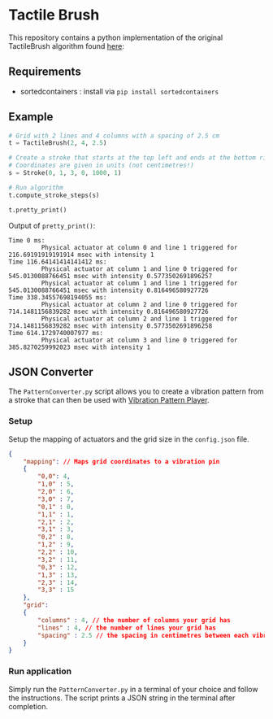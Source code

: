 # Tactile Brush 
This repository contains a python implementation of the original TactileBrush algorithm found [here](https://github.com/Chostakovitch/TactileBrush):

## Requirements
- sortedcontainers : install via `pip install sortedcontainers`

## Example
```python
# Grid with 2 lines and 4 columns with a spacing of 2.5 cm
t = TactileBrush(2, 4, 2.5) 

# Create a stroke that starts at the top left and ends at the bottom right
# Coordinates are given in units (not centimetres!)
s = Stroke(0, 1, 3, 0, 1000, 1) 

# Run algorithm
t.compute_stroke_steps(s)

t.pretty_print()
```

Output of `pretty_print()`:
```
Time 0 ms:
         Physical actuator at column 0 and line 1 triggered for 216.69191919191914 msec with intensity 1
Time 116.64141414141412 ms:
         Physical actuator at column 1 and line 0 triggered for 545.0130088766451 msec with intensity 0.5773502691896257
         Physical actuator at column 1 and line 1 triggered for 545.0130088766451 msec with intensity 0.816496580927726
Time 338.34557698194055 ms:
         Physical actuator at column 2 and line 0 triggered for 714.1481156839282 msec with intensity 0.816496580927726
         Physical actuator at column 2 and line 1 triggered for 714.1481156839282 msec with intensity 0.5773502691896258
Time 614.1729740007977 ms:
         Physical actuator at column 3 and line 0 triggered for 385.8270259992023 msec with intensity 1
```

## JSON Converter
The `PatternConverter.py` script allows you to create a vibration pattern from a stroke that can then be used with [Vibration Pattern Player](https://github.com/Suitceyes-Project-Code/Vibration-Pattern-Player).

### Setup
Setup the mapping of actuators and the grid size in the `config.json` file. 

```json
{
    "mapping": // Maps grid coordinates to a vibration pin
    {
        "0,0": 4,
        "1,0" : 5,
        "2,0" : 6,
        "3,0" : 7,
        "0,1" : 0,
        "1,1" : 1,
        "2,1" : 2,
        "3,1" : 3,
        "0,2" : 8,
        "1,2" : 9,
        "2,2" : 10,
        "3,2" : 11,
        "0,3" : 12,
        "1,3" : 13,
        "2,3" : 14,
        "3,3" : 15
    }, 
    "grid":
    {
        "columns" : 4, // the number of columns your grid has
        "lines" : 4, // the number of lines your grid has
        "spacing" : 2.5 // the spacing in centimetres between each vibration motor
    }
}
```

### Run application
Simply run the `PatternConverter.py` in a terminal of your choice and follow the instructions. The script prints a JSON string in the terminal after completion. 